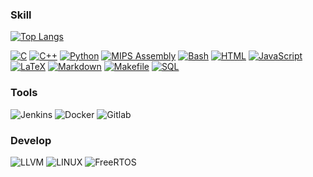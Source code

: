 ### Skill
[![Top Langs](https://github-readme-stats.vercel.app/api/top-langs/?username=sunnyanthony&layout=compact)](https://github.com/sunnyanthony)
<p>
    <a href="https://github.com/search?q=user%3Asunnyanthony+is%3Arepo+language%3Ac"><img alt="C" src="https://img.shields.io/badge/C%20-%232370ED.svg?logo=c&logoColor=white"></a>
    <a href="https://github.com/search?q=user%3Asunnyanthony+is%3Arepo+language%3Acpp"><img alt="C++" src="https://img.shields.io/badge/C++%20-%2300599C.svg?logo=c%2B%2B&logoColor=white"></a>
    <a href="https://github.com/search?q=user%3Asunnyanthony+is%3Arepo+language%3Apython"><img alt="Python" src="https://img.shields.io/badge/Python%20-%2314354C.svg?logo=python&logoColor=white"></a>
     <a href="https://github.com/search?q=user%3Asunnyanthony+is%3Arepo+language%3Aassembly"><img alt="MIPS Assembly" src="https://img.shields.io/badge/Assembly%20-%23525252.svg?logo=mega&logoColor=white"></a>
    <a href="https://github.com/search?q=user%3Asunnyanthony+is%3Arepo+language%3Abash"><img alt="Bash" src="https://img.shields.io/badge/Bash%20-%23121011.svg?logo=gnu-bash&logoColor=white"></a>
    <a href="https://github.com/search?q=user%3Asunnyanthonyis%3Arepo+language%3Ahtml"><img alt="HTML" src="https://img.shields.io/badge/HTML%20-%23E34F26.svg?logo=html5&logoColor=white"></a>
    <a href="https://github.com/search?q=user%3Asunnyanthony+is%3Arepo+language%3Ajavascript"><img alt="JavaScript" src="https://img.shields.io/badge/JavaScript%20-%23F7DF1E.svg?logo=javascript&logoColor=black"></a>
    <a href="https://github.com/search?q=user%3Asunnyanthony+is%3Arepo+language%3Atex"><img alt="LaTeX" src="https://img.shields.io/badge/LaTeX%20-%23008080.svg?logo=LaTeX&logoColor=white"></a>
    <a href="https://github.com/search?q=user%3Asunnyanthony+is%3Arepo+language%3Amarkdown"><img alt="Markdown" src="https://img.shields.io/badge/Markdown-%23000000.svg?logo=markdown&logoColor=white"></a>
    <a href="https://github.com/search?q=user%3Asunnyanthony+is%3Arepo+language%3Asql"><img alt="Makefile" src="https://img.shields.io/badge/Makefile%20-%23025E8C.svg?logo=amazon-dynamodb&logoColor=white"></a>
    <a href="https://github.com/search?q=user%3Asunnyanthony+is%3Arepo+language%3Asql"><img alt="SQL" src="https://img.shields.io/badge/SQL%20-%23025E8C.svg?logo=amazon-dynamodb&logoColor=white"></a>
</p>

### Tools    
![Jenkins](https://img.shields.io/static/v1?style=for-the-badge&message=Jenkins&color=blue&logo=Jenkins&logoColor=FFFFFF&label=)
![Docker](https://img.shields.io/static/v1?style=for-the-badge&message=Docker&color=blue&logo=Docker&logoColor=FFFFFF&label=)
![Gitlab](https://img.shields.io/static/v1?style=for-the-badge&message=Gitlab&color=orange&logo=Gitlab&logoColor=FFFFFF&label=)

### Develop
![LLVM](https://img.shields.io/static/v1?style=for-the-badge&message=LLVM&color=black&logo=LLVM&logoColor=FFFFFF&label=)
![LINUX](https://img.shields.io/static/v1?style=for-the-badge&message=Linux&color=yellow&logo=Linux&logoColor=FFFFFF&label=)
![FreeRTOS](https://img.shields.io/static/v1?style=for-the-badge&message=FreeRTOS&gray=black&logo=FeeRTOS&logoColor=FFFFFF&label=)



<!--
**sunnyanthony/sunnyanthony** is a ✨ _special_ ✨ repository because its `README.md` (this file) appears on your GitHub profile.

Here are some ideas to get you started:

- 🔭 I’m currently working on ...
- 🌱 I’m currently learning ...
- 👯 I’m looking to collaborate on ...
- 🤔 I’m looking for help with ...
- 💬 Ask me about ...
- 📫 How to reach me: ...
- 😄 Pronouns: ...
- ⚡ Fun fact: ...
-->
